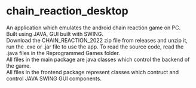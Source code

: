 # chain_reaction_desktop
An application which emulates the android chain reaction game on PC.<br>
Built using JAVA, GUI built with SWING.<br>
Download the CHAIN_REACTION_2022 zip file from releases and unzip it, run the .exe or .jar file to use the app.
To read the source code, read the .java files in the Reprogrammed Games folder.<br>
All files in the main package are java classes which control the backend of the game.<br>
All files in the frontend package represent classes which contruct and control JAVA SWING GUI components.

